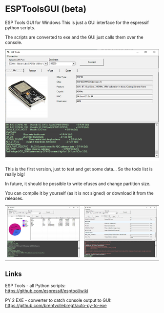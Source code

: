 # ESPToolsGUI (beta)
 ESP Tools GUI for Windows
 This is just a GUI interface for the espressif python scripts.
 
 The scripts are converted to exe and the GUI just calls them over the console.
 
 ![Info](docs/screen_info.jpg)
 
This is the first version, just to test and get some data... So the todo list is really big!

In future, it should be possible to write efuses and change partition size.

You can compile it by yourself (as it is not signed) or download it from the releases.

|   |   |
|--------|--------|
| ![Partitions](docs/screen_partition.jpg) |  ![eFuses](docs/screen_fuse.jpg) |

## Links
ESP Tools - all Python scripts:  
https://github.com/espressif/esptool/wiki

PY 2 EXE - converter to catch console output to GUI:  
https://github.com/brentvollebregt/auto-py-to-exe

